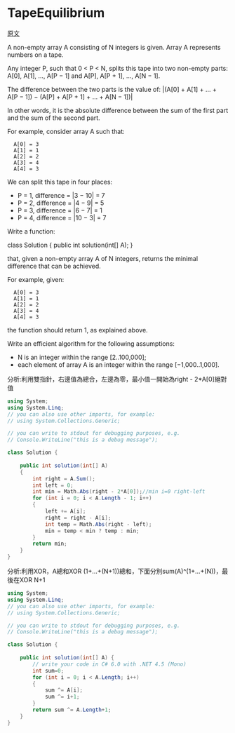 # TapeEquilibrium

<a href="https://app.codility.com/programmers/lessons/3-time_complexity/tape_equilibrium/">原文</a>

A non-empty array A consisting of N integers is given. Array A represents numbers on a tape.</br>

Any integer P, such that 0 < P < N, splits this tape into two non-empty parts: A[0], A[1], ..., A[P − 1] and A[P], A[P + 1], ..., A[N − 1].</br>

The difference between the two parts is the value of: |(A[0] + A[1] + ... + A[P − 1]) − (A[P] + A[P + 1] + ... + A[N − 1])|</br>

In other words, it is the absolute difference between the sum of the first part and the sum of the second part.</br>

For example, consider array A such that:</br>
```
  A[0] = 3
  A[1] = 1
  A[2] = 2
  A[3] = 4
  A[4] = 3
```
We can split this tape in four places:</br>
<ul>
    <li>P = 1, difference = |3 − 10| = 7 </li>
    <li>P = 2, difference = |4 − 9| = 5 </li>
    <li>P = 3, difference = |6 − 7| = 1 </li>
    <li>P = 4, difference = |10 − 3| = 7 </li>
</ul>
Write a function:</br>

class Solution { public int solution(int[] A); }</br>

that, given a non-empty array A of N integers, returns the minimal difference that can be achieved.</br>

For example, given:</br>
```
  A[0] = 3
  A[1] = 1
  A[2] = 2
  A[3] = 4
  A[4] = 3
```
the function should return 1, as explained above.</br>

Write an efficient algorithm for the following assumptions:</br>
<ul>
    <li>N is an integer within the range [2..100,000];</li>
    <li>each element of array A is an integer within the range [−1,000..1,000].</li>
</ul>



分析:利用雙指針，右邊值為總合，左邊為零，最小值一開始為right - 2*A[0]絕對值


```csharp
using System;
using System.Linq;
// you can also use other imports, for example:
// using System.Collections.Generic;

// you can write to stdout for debugging purposes, e.g.
// Console.WriteLine("this is a debug message");

class Solution {	
	
	public int solution(int[] A)
    {      
        int right = A.Sum();
        int left = 0;
        int min = Math.Abs(right - 2*A[0]);//min i=0 right-left
        for (int i = 0; i < A.Length - 1; i++)
        {
            left += A[i];
            right = right - A[i];           
            int temp = Math.Abs(right - left);
            min = temp < min ? temp : min;
        }
        return min;
    }
}
```


分析:利用XOR，A總和XOR (1+...+(N+1))總和，下面分別sum(A)^(1+...+(N))，最後在XOR N+1</br>

```csharp
using System;
using System.Linq;
// you can also use other imports, for example:
// using System.Collections.Generic;

// you can write to stdout for debugging purposes, e.g.
// Console.WriteLine("this is a debug message");

class Solution {	
	
    public int solution(int[] A) {
        // write your code in C# 6.0 with .NET 4.5 (Mono)
        int sum=0;
        for (int i = 0; i < A.Length; i++)
        {
            sum ^= A[i];
            sum ^= i+1;
        }
        return sum ^= A.Length+1;
    }	
}
```

